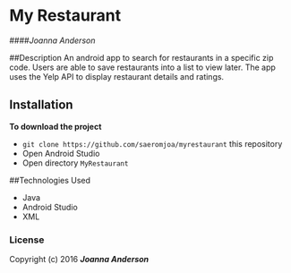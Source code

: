 # My Restaurant
####_Joanna Anderson_

##Description
An android app to search for restaurants in a specific zip code. Users are able to save restaurants into a list to view later. The app uses the Yelp API to display restaurant details and ratings.

## Installation
**To download the project**
* `git clone https://github.com/saeromjoa/myrestaurant` this repository
* Open Android Studio
* Open directory `MyRestaurant`

##Technologies Used
* Java
* Android Studio
* XML

### License
Copyright (c) 2016 **_Joanna Anderson_**
